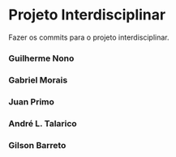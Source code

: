 # Projeto Interdisciplinar
  Fazer os commits para o projeto interdisciplinar.
  
  ### Guilherme Nono
  ### Gabriel Morais
  ### Juan Primo
  ### André L. Talarico
  ### Gilson Barreto

